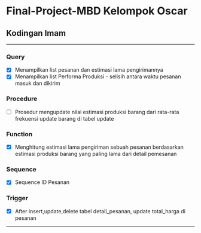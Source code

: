# Final-Project-MBD Kelompok Oscar

## Kodingan Imam
---
### Query
- [x] Menampilkan list pesanan dan estimasi lama pengirimannya
- [x] Menampilkan list Performa Produksi - selisih antara waktu pesanan masuk dan dikirim
### Procedure
- [ ] Prosedur mengupdate nilai estimasi produksi barang dari rata-rata frekuensi update barang di tabel update
### Function
- [x] Menghitung estimasi lama pengiriman sebuah pesanan berdasarkan estimasi produksi barang yang paling lama dari detail pemesanan
### Sequence
- [x] Sequence ID Pesanan
### Trigger
- [x] After insert,update,delete tabel detail_pesanan, update total_harga di pesanan
---
